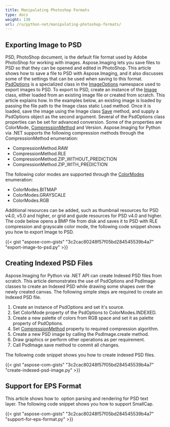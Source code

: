 ```yaml
---
title: Manipulating Photoshop Formats
type: docs
weight: 130
url: /ru/python-net/manipulating-photoshop-formats/
---
```


## **Exporting Image to PSD**
PSD, PhotoShop document, is the default file format used by Adobe PhotoShop for working with images. Aspose.Imaging lets you save files to PSD so that they can be opened and edited in PhotoShop. This article shows how to save a file to PSD with Aspose.Imaging, and it also discusses some of the settings that can be used when saving to this format. [PsdOptions](https://reference.aspose.com/imaging/ru/python-net/aspose.imaging.imageoptions/psdoptions) is a specialized class in the [ImageOptions](/pages/createpage.action?spaceKey=imagingnet&title=Aspose.Imaging.ImageOptions+namespace&linkCreation=true&fromPageId=14784475) namespace used to export images to PSD. To export to PSD, create an instance of the [Image](https://reference.aspose.com/imaging/ru/python-net/aspose.imaging/image) class, either loaded from an existing image file or created from scratch. This article explains how. In the examples below, an existing image is loaded by passing the file path to the Image class static Load method. Once it is loaded, save the image using the Image class [Save](https://reference.aspose.com/imaging/ru/python-net/aspose.imaging/image/methods/save/index) method, and supply a PsdOptions object as the second argument. Several of the PsdOptions class properties can be set for advanced conversion. Some of the properties are ColorMode, [CompressionMethod](https://reference.aspose.com/imaging/ru/python-net/aspose.imaging.fileformats.psd/compressionmethod) and Version. Aspose.Imaging for Python via .NET supports the following compression methods through the CompressionMethod enumeration:

- CompressionMethod.RAW
- CompressionMethod.RLE
- CompressionMethod.ZIP_WITHOUT_PREDICTION
- CompressionMethod.ZIP_WITH_PREDICTION

The following color modes are supported through the [ColorModes]() enumeration:

- ColorModes.BITMAP
- ColorModes.GRAYSCALE
- ColorModes.RGB

Additional resources can be added, such as thumbnail resources for PSD v4.0, v5.0 and higher, or grid and guide resources for PSD v4.0 and higher. The code below opens a BMP file from disk and saves it to PSD with RLE compression and grayscale color mode, the following code snippet shows you how to export Image to PSD.

{{< gist "aspose-com-gists" "3c2cac80248f57f05bd284545539b4a7" "export-image-to-psd.py" >}}

## **Creating Indexed PSD Files**
Aspose.Imaging for Python via .NET API can create Indexed PSD files from scratch. This article demonstrates the use of PsdOptions and PsdImage classes to create an Indexed PSD while drawing some shapes over the newly created canvas. The following simple steps are required to create an Indexed PSD file.

1. Create an instance of PsdOptions and set it's source.
1. Set ColorMode property of the PsdOptions to ColorModes.INDEXED.
1. Create a new palette of colors from RGB space and set it as palette property of PsdOptions.
1. Set [CompressionMethod](https://reference.aspose.com/imaging/ru/python-net/aspose.imaging.fileformats.psd/compressionmethod) property to required compression algorithm.
1. Create a new PSD image by calling the PsdImage.create method.
1. Draw graphics or perform other operations as per requirement.
1. Call PsdImage.save method to commit all changes.

The following code snippet shows you how to create indexed PSD files.

{{< gist "aspose-com-gists" "3c2cac80248f57f05bd284545539b4a7" "create-indexed-psd-image.py" >}}

## **Support for EPS Format**
This article shows how to  option parsing and rendering for PSD text layer. The following code snippet shows you how to support SmallCap.

{{< gist "aspose-com-gists" "3c2cac80248f57f05bd284545539b4a7" "support-for-eps-format.py" >}}
